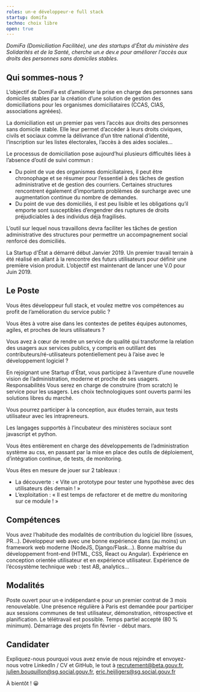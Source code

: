 ```yaml
---
roles: un·e développeur·e full stack
startup: domifa
techno: choix libre
open: true
---
```


*DomiFa (Domiciliation Facilitée), une des startups d'État du ministère des Solidarités et de la Santé, cherche un.e dev.e pour améliorer l'accès aux droits des personnes sans domiciles stables.*

<!--more-->

## Qui sommes-nous ?

L’objectif de DomiFa est d’améliorer la prise en charge des personnes sans domiciles stables par la création d’une solution de gestion des domiciliations pour les organismes domiciliataires (CCAS, CIAS, associations agréées). 

La domiciliation est un premier pas vers l’accès aux droits des personnes sans domicile stable. Elle leur permet d’accéder à leurs droits civiques, civils et sociaux comme la délivrance d’un titre national d’identité, l’inscription sur les listes électorales, l’accès à des aides sociales… 

Le processus de domiciliation pose aujourd’hui plusieurs difficultés liées à l’absence d’outil de suivi commun :
- Du point de vue des organismes domiciliataires, il peut être chronophage et se résumer pour l’essentiel à des tâches de gestion administrative et de gestion des courriers. Certaines structures rencontrent également d’importants problèmes de surcharge avec une augmentation continue du nombre de demandes. 
- Du point de vue des domiciliés, il est peu lisible et les obligations qu’il emporte sont susceptibles d’engendrer des ruptures de droits préjudiciables à des individus déjà fragilisés. 

L’outil sur lequel nous travaillons devra faciliter les tâches de gestion administrative des structures pour permettre un accompagnement social renforcé des domiciliés. 

La Startup d'État a démarré début Janvier 2019. Un premier travail terrain à été réalisé en allant à la rencontre des futurs utilisateurs pour définir une première vision produit. L’objectif est maintenant de lancer une V.0 pour Juin 2019. 

## Le Poste 

Vous êtes développeur full stack, et voulez mettre vos compétences au profit de l’amélioration du service public ?

Vous êtes à votre aise dans les contextes de petites équipes autonomes, agiles, et proches de leurs utilisateurs ?

Vous avez à cœur de rendre un service de qualité qui transforme la relation des usagers aux services publics, y compris en outillant des contributeurs/ré-utilisateurs potentiellement peu à l’aise avec le développement logiciel ? 

En rejoignant une Startup d'État, vous participez à l’aventure d’une nouvelle vision de  l’administration, moderne et proche de ses usagers.
Responsabilités 
Vous serez en charge de construire (from scratch) le service pour les usagers. Les choix technologiques sont ouverts parmi les solutions libres du marché.

Vous pourrez participer à la conception, aux études terrain, aux tests utilisateur avec les intrapreneurs.

Les langages supportés à l’incubateur des ministères sociaux sont javascript et python. 

Vous êtes entièrement en charge des développements de l’administration système au css, en passant par la mise en place des outils de déploiement, d’intégration continue, de tests, de monitoring.

Vous êtes en mesure de jouer sur 2 tableaux :
- La découverte : « Vite un prototype pour tester une hypothèse avec des utilisateurs dès demain ! » 
- L’exploitation : « Il est temps de refactorer et de mettre du monitoring sur ce module ! »

## Compétences

Vous avez l’habitude des modalités de contribution du logiciel libre (issues, PR…).
Développeur web avec une bonne expérience dans (au moins) un framework web moderne (NodeJS, Django/Flask...).
Bonne maîtrise du développement front-end (HTML, CSS, React ou Angular).
Expérience en conception orientée utilisateur et en expérience utilisateur.
Expérience de l’écosystème technique web : test AB, analytics…

## Modalités

Poste ouvert pour un·e indépendant·e pour un premier contrat de 3 mois renouvelable.
Une présence régulière à Paris est demandée pour participer aux sessions communes de test utilisateur, démonstration, rétrospective et planification. Le  télétravail est possible.
Temps partiel accepté (80 % minimum).
Démarrage des projets fin février - début mars.

## Candidater

Expliquez-nous pourquoi vous avez envie de nous rejoindre et envoyez-nous votre LinkedIn / CV et GitHub, le tout à recrutement@beta.gouv.fr, julien.bouquillon@sg.social.gouv.fr, eric.heijligers@sg.social.gouv.fr

À bientôt ! 😀


